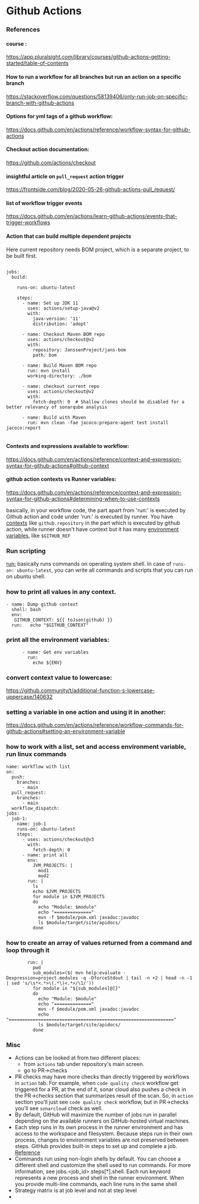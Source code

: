 # Github Actions

### References

#### course :
https://app.pluralsight.com/library/courses/github-actions-getting-started/table-of-contents

#### How to run a workflow for all branches but run an action on a specific branch

https://stackoverflow.com/questions/58139406/only-run-job-on-specific-branch-with-github-actions

#### Options for yml tags of a github workflow:

https://docs.github.com/en/actions/reference/workflow-syntax-for-github-actions

#### Checkout action documentation:

https://github.com/actions/checkout

#### insightful article on `pull_request` action trigger
https://frontside.com/blog/2020-05-26-github-actions-pull_request/

#### list of workflow trigger events
https://docs.github.com/en/actions/learn-github-actions/events-that-trigger-workflows

#### Action that can build multiple dependent projects

Here current repository needs BOM project, which is a separate project, to be built first.

```

jobs:
  build:

    runs-on: ubuntu-latest

    steps:
      - name: Set up JDK 11
        uses: actions/setup-java@v2
        with:
          java-version: '11'
          distribution: 'adopt'

      - name: Checkout Maven BOM repo
        uses: actions/checkout@v2
        with:
          repository: JanssenProject/jans-bom
          path: bom

      - name: Build Maven BOM repo
        run: mvn install
        working-directory: ./bom

      - name: checkout current repo
        uses: actions/checkout@v2
        with:
          fetch-depth: 0  # Shallow clones should be disabled for a better relevancy of sonarqube analysis

      - name: Build with Maven
        run: mvn clean -fae jacoco:prepare-agent test install jacoco:report


```

#### Contexts and expressions available to workflow: 

https://docs.github.com/en/actions/reference/context-and-expression-syntax-for-github-actions#github-context


#### github action contexts vs Runner variables:
https://docs.github.com/en/actions/reference/context-and-expression-syntax-for-github-actions#determining-when-to-use-contexts

basically, in your workflow code, the part apart from 'run:' is executed by Github action and code under 'run:' is executed by runner. You have [contexts](https://docs.github.com/en/actions/reference/context-and-expression-syntax-for-github-actions#contexts) like `github.repository` in the part which is executed by github action, while runner doesn't have context but it has many [environment variables](https://docs.github.com/en/actions/reference/environment-variables#default-environment-variables), like `$GITHUB_REF`

### Run scripting

[run:](https://docs.github.com/en/actions/reference/workflow-syntax-for-github-actions#jobsjob_idstepsrun) basically runs commands on operating system shell. In case of `runs-on: ubuntu-latest`, you can write all commands and scripts that you can run on ubuntu shell.


### how to print all values in any context.

```
- name: Dump github context
  shell: bash
  env:
   GITHUB_CONTEXT: ${{ toJson(github) }}
  run:   echo "$GITHUB_CONTEXT"
```

### print all the environment variables:

```
      - name: Get env variables
        run: 
          echo ${ENV}
```

### convert context value to lowercase:
https://github.community/t/additional-function-s-lowercase-uppercase/140632

### setting a variable in one action and using it in another:
https://docs.github.com/en/actions/reference/workflow-commands-for-github-actions#setting-an-environment-variable


### how to work with a list, set and access environment variable, run linux commands 

```
name: workflow with list
on:
  push:
    branches:
      - main
  pull_request:
    branches:
      - main
  workflow_dispatch:
jobs:
  job-1:
    name: job-1
    runs-on: ubuntu-latest
    steps:
      - uses: actions/checkout@v3
        with:
          fetch-depth: 0
      - name: print all
        env:
          JVM_PROJECTS: |
            mod1
            mod2
        run: |
          ls
          echo $JVM_PROJECTS
          for module in $JVM_PROJECTS
          do
            echo "Module: $module"
            echo "=============="
            mvn -f $module/pom.xml javadoc:javadoc
            ls $module/target/site/apidocs/
          done
```

### how to create an array of values returned from a command and loop through it

```
        run: |
          pwd
          sub_modules=($( mvn help:evaluate -Dexpression=project.modules -q -DforceStdout | tail -n +2 | head -n -1 | sed 's/\s*<.*>\(.*\)<.*>/\1/'))
          for module in "${sub_modules[@]}"
          do
            echo "Module: $module"
            echo "=============="
            mvn -f $module/pom.xml javadoc:javadoc
            echo "=============================================================="
            ls $module/target/site/apidocs/
          done
```

### Misc

- Actions can be looked at from two different places:
  - from `actions` tab under repository's main screen.
  - go to PR->checks
- PR checks may have more checks than directly triggered by workflows in `action` tab. For example, when `code quality check` workflow get triggered for a PR, at the end of it, sonar cloud also pushes a check in the PR->checks section that summarizes result of the scan. So, in `action` section you'll just see `code quality check` workflow, but in PR->checks you'll see `sonarcloud` check as well. 
- By default, GitHub will maximize the number of jobs run in parallel depending on the available runners on GitHub-hosted virtual machines.
- Each step runs in its own process in the runner environment and has access to the workspace and filesystem. Because steps run in their own process, changes to environment variables are not preserved between steps. GitHub provides built-in steps to set up and complete a job. [Reference](https://docs.github.com/en/actions/using-workflows/workflow-syntax-for-github-actions#jobs)
- Commands run using non-login shells by default. You can choose a different shell and customize the shell used to run commands. For more information, see jobs.<job_id>.steps[*].shell. Each run keyword represents a new process and shell in the runner environment. When you provide multi-line commands, each line runs in the same shell
- Strategy matrix is at job level and not at step level
- 
